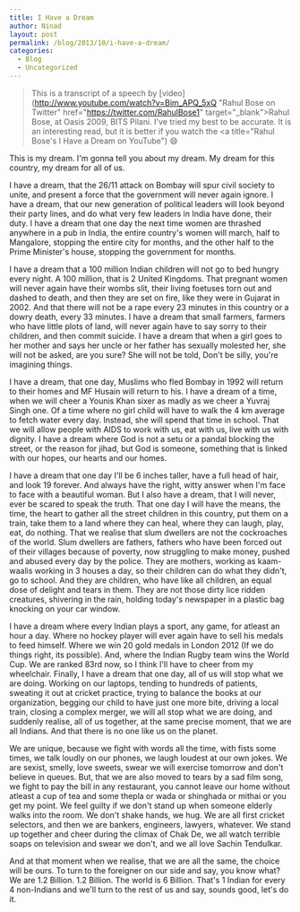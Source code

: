 ```yaml
---
title: I Have a Dream
author: Ninad
layout: post
permalink: /blog/2013/10/i-have-a-dream/
categories:
  - Blog
  - Uncategorized
---
```

> This is a transcript of a speech by [video](http://www.youtube.com/watch?v=Bim_APQ_5xQ "Rahul Bose on Twitter" href="https://twitter.com/RahulBose1" target="_blank">Rahul Bose</a>, at Oasis 2009, BITS Pilani. I've tried my best to be accurate. It is an interesting read, but it is better if you watch the <a title="Rahul Bose's I Have a Dream on YouTube") :smile:

This is my dream. I'm gonna tell you about my dream. My dream for this country, my dream for all of us.

I have a dream, that the 26/11 attack on Bombay will spur civil society to unite, and present a force that the government will never again ignore. I have a dream, that our new generation of political leaders will look beyond their party lines, and do what very few leaders in India have done, their duty. I have a dream that one day the next time women are thrashed anywhere in a pub in India, the entire country's women will march, half to Mangalore, stopping the entire city for months, and the other half to the Prime Minister's house, stopping the government for months.

I have a dream that a 100 million Indian children will not go to bed hungry every night. A 100 million, that is 2 United Kingdoms. That pregnant women will never again have their wombs slit, their living foetuses torn out and dashed to death, and then they are set on fire, like they were in Gujarat in 2002. And that there will not be a rape every 23 minutes in this country or a dowry death, every 33 minutes. I have a dream that small farmers, farmers who have little plots of land, will never again have to say sorry to their children, and then commit suicide. I have a dream that when a girl goes to her mother and says her uncle or her father has sexually molested her, she will not be asked, are you sure? She will not be told, Don't be silly, you're imagining things.

I have a dream, that one day, Muslims who fled Bombay in 1992 will return to their homes and MF Husain will return to his. I have a dream of a time, when we will cheer a Younis Khan sixer as madly as we cheer a Yuvraj Singh one. Of a time where no girl child will have to walk the 4 km average to fetch water every day. Instead, she will spend that time in school. That we will allow people with AIDS to work with us, eat with us, live with us with dignity. I have a dream where God is not a setu or a pandal blocking the street, or the reason for jihad, but God is someone, something that is linked with our hopes, our hearts and our homes.

I have a dream that one day I'll be 6 inches taller, have a full head of hair, and look 19 forever. And always have the right, witty answer when I'm face to face with a beautiful woman. But I also have a dream, that I will never, ever be scared to speak the truth. That one day I will have the means, the time, the heart to gather all the street children in this country, put them on a train, take them to a land where they can heal, where they can laugh, play, eat, do nothing. That we realise that slum dwellers are not the cockroaches of the world. Slum dwellers are fathers, fathers who have been forced out of their villages because of poverty, now struggling to make money, pushed and abused every day by the police. They are mothers, working as kaam-waalis working in 3 houses a day, so their children can do what they didn't, go to school. And they are children, who have like all children, an equal dose of delight and tears in them. They are not those dirty lice ridden creatures, shivering in the rain, holding today's newspaper in a plastic bag knocking on your car window.

I have a dream where every Indian plays a sport, any game, for atleast an hour a day. Where no hockey player will ever again have to sell his medals to feed himself. Where we win 20 gold medals in London 2012 (If we do things right, its possible). And, where the Indian Rugby team wins the World Cup. We are ranked 83rd now, so I think I'll have to cheer from my wheelchair. Finally, I have a dream that one day, all of us will stop what we are doing. Working on our laptops, tending to hundreds of patients, sweating it out at cricket practice, trying to balance the books at our organization, begging our child to have just one more bite, driving a local train, closing a complex merger, we will all stop what we are doing, and suddenly realise, all of us together, at the same precise moment, that we are all Indians. And that there is no one like us on the planet.

We are unique, because we fight with words all the time, with fists some times, we talk loudly on our phones, we laugh loudest at our own jokes. We are sexist, smelly, love sweets, swear we will exercise tomorrow and don't believe in queues. But, that we are also moved to tears by a sad film song, we fight to pay the bill in any restaurant, you cannot leave our home without atleast a cup of tea and some thepla or wada or shinghada or mithai or you get my point. We feel guilty if we don't stand up when someone elderly walks into the room. We don't shake hands, we hug. We are all first cricket selectors, and then we are bankers, engineers, lawyers, whatever. We stand up together and cheer during the climax of Chak De, we all watch terrible soaps on television and swear we don't, and we all love Sachin Tendulkar.

And at that moment when we realise, that we are all the same, the choice will be ours. To turn to the foreigner on our side and say, you know what? We are 1.2 Billion. 1.2 Billion. The world is 6 Billion. That's 1 Indian for every 4 non-Indians and we'll turn to the rest of us and say, sounds good, let's do it.
